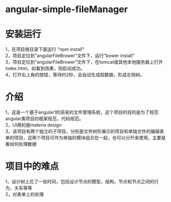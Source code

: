 # angular-simple-fileManager
# 安装运行
1，在项目根目录下面运行 "npm install"<br>
2，项目定位到"angularFileBrower"文件下，运行"bower install"<br>
3，项目定位到"angularFileBrower"文件下，在tomcat或其他本地服务器上打开index.html，如看到效果，则启动成功。<br>
4，打开右上角的按钮，等待约2秒，会自动生成假数据，形成左侧树。<br>
# 介绍
1，这是一个基于angular1的简易的文件管理系统，这个项目的目的是为了规范angular类项目的框架规范，代码规范。<br>
2，UI用的是materia design<br>
3，该项目有两个独立的子项目，分别是文件树形展示的项目和单独文件的编辑表单的项目，这两个项目可作为单独的模块组合在一起，也可以分开来使用，主要是看如何处理数据<br>
# 项目中的难点
1，设计树上花了一些时间，包括设计节点的模型，结构，节点和节点之间的行为，关系等等<br>
2，对表单上的处理
